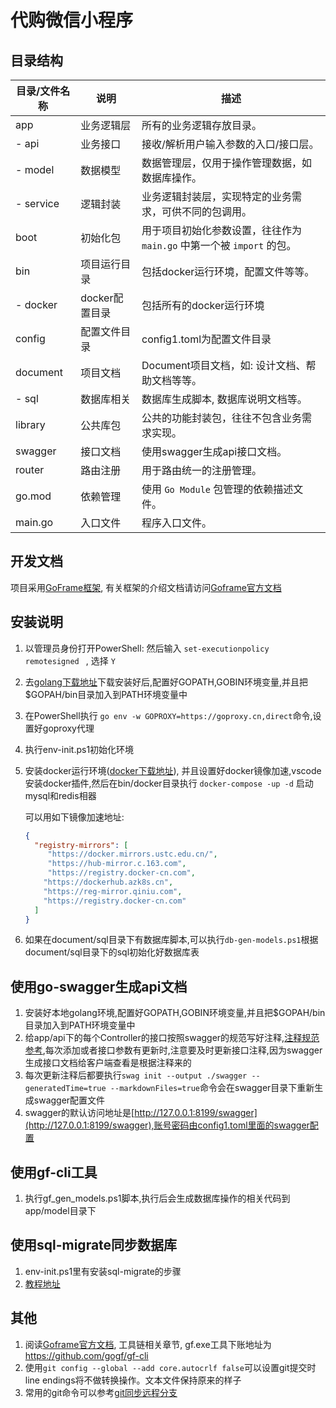 # 代购微信小程序

## 目录结构

| 目录/文件名称 | 说明           | 描述                                                                  |
| ------------- | -------------- | --------------------------------------------------------------------- |
| app           | 业务逻辑层     | 所有的业务逻辑存放目录。                                              |
| \- api        | 业务接口       | 接收/解析用户输入参数的入口/接口层。                                  |
| \- model      | 数据模型       | 数据管理层，仅用于操作管理数据，如数据库操作。                        |
| \- service    | 逻辑封装       | 业务逻辑封装层，实现特定的业务需求，可供不同的包调用。                |
| boot          | 初始化包       | 用于项目初始化参数设置，往往作为 `main.go` 中第一个被 `import` 的包。 |
| bin           | 项目运行目录   | 包括docker运行环境，配置文件等等。                                    |
| \- docker     | docker配置目录 | 包括所有的docker运行环境                                              |
| config        | 配置文件目录   | config1.toml为配置文件目录                                             |
| document      | 项目文档       | Document项目文档，如: 设计文档、帮助文档等等。                        |
| \- sql        | 数据库相关     | 数据库生成脚本, 数据库说明文档等。                                    |
| library       | 公共库包       | 公共的功能封装包，往往不包含业务需求实现。                            |
| swagger       | 接口文档       | 使用swagger生成api接口文档。                                          |
| router        | 路由注册       | 用于路由统一的注册管理。                                              |
| go.mod        | 依赖管理       | 使用 `Go Module` 包管理的依赖描述文件。                               |
| main.go       | 入口文件       | 程序入口文件。                                                        |

## 开发文档

项目采用[GoFrame框架](https://github.com/gogf/gf), 有关框架的介绍文档请访问[Goframe官方文档](https://goframe.org/index)

## 安装说明

1. 以管理员身份打开PowerShell: 然后输入 `set-executionpolicy remotesigned ` , 选择 `Y` 

2. 去[golang下载地址](https://studygolang.com/dl)下载安装好后,配置好GOPATH,GOBIN环境变量,并且把$GOPAH/bin目录加入到PATH环境变量中

3. 在PowerShell执行 `go env -w GOPROXY=https://goproxy.cn,direct`命令,设置好goproxy代理

4. 执行env-init.ps1初始化环境

5. 安装docker运行环境([docker下载地址](https://www.docker.com/get-started)), 并且设置好docker镜像加速,vscode安装docker插件,然后在bin/docker目录执行 `docker-compose -up -d` 启动mysql和redis相器

   可以用如下镜像加速地址:

   ```json
   {
     "registry-mirrors": [
     	"https://docker.mirrors.ustc.edu.cn/",
     	"https://hub-mirror.c.163.com",
     	"https://registry.docker-cn.com",
       "https://dockerhub.azk8s.cn",
       "https://reg-mirror.qiniu.com",
       "https://registry.docker-cn.com"
     ]
   }
   ```

   

6. 如果在document/sql目录下有数据库脚本,可以执行`db-gen-models.ps1`根据document/sql目录下的sql初始化好数据库表

## 使用go-swagger生成api文档

1. 安装好本地golang环境,配置好GOPATH,GOBIN环境变量,并且把$GOPAH/bin目录加入到PATH环境变量中
2. 给app/api下的每个Controller的接口按照swagger的规范写好注释,[注释规范参考](https://github.com/swaggo/swag/blob/master/README_zh-CN.md),每次添加或者接口参数有更新时,注意要及时更新接口注释,因为swagger生成接口文档给客户端查看是根据注释来的
3. 每次更新注释后都要执行`swag init --output ./swagger --generatedTime=true --markdownFiles=true`命令会在swagger目录下重新生成swagger配置文件
4. swagger的默认访问地址是[http://127.0.0.1:8199/swagger](http://127.0.0.1:8199/swagger),账号密码由config1.toml里面的swagger配置

## 使用gf-cli工具

1. 执行gf_gen_models.ps1脚本,执行后会生成数据库操作的相关代码到app/model目录下

## 使用sql-migrate同步数据库
1. env-init.ps1里有安装sql-migrate的步骤
2. [教程地址](https://github.com/rubenv/sql-migrate)

## 其他

1. 阅读[Goframe官方文档](https://goframe.org/toolchain/cli#), 工具链相关章节, gf.exe工具下账地址为<https://github.com/gogf/gf-cli>
2. 使用`git config --global --add core.autocrlf false`可以设置git提交时line endings将不做转换操作。文本文件保持原来的样子
3. 常用的git命令可以参考[git同步远程分支](https://www.jianshu.com/p/3be4029ce854)
